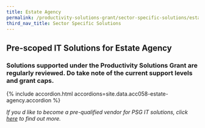 ```yaml
---
title: Estate Agency
permalink: /productivity-solutions-grant/sector-specific-solutions/estate-agency/
third_nav_title: Sector Specific Solutions
---
```


## Pre-scoped IT Solutions for Estate Agency

### Solutions supported under the Productivity Solutions Grant are regularly reviewed. Do take note of the current support levels and grant caps.

{% include accordion.html accordions=site.data.acc058-estate-agency.accordion %}

_If you d like to become a pre-qualified vendor for PSG IT solutions, click <a target='_blank' href='https://www.imda.gov.sg/icmvendors' >here</a> to find out more._